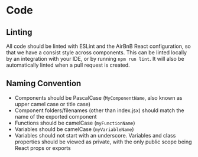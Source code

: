 # Code

## Linting

All code should be linted with ESLint and the AirBnB React configuration, so that
we have a consist style across components. This can be linted locally by an
integration with your IDE, or by running `npm run lint`. It will also be
automatically linted when a pull request is created.

## Naming Convention

* Components should be PascalCase (`MyComponentName`, also known as upper camel
case or title case)
 * Component folders/filenames (other than index.jsx) should match the name of
 the exported component
* Functions should be camelCase (`myFunctionName`)
* Variables should be camelCase (`myVariableName`)
 * Variables should not start with an underscore. Variables and class properties
 should be viewed as private, with the only public scope being React props or
 exports
